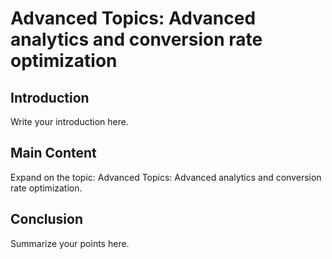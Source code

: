 # Advanced Topics: Advanced analytics and conversion rate optimization

## Introduction

Write your introduction here.

## Main Content

Expand on the topic: Advanced Topics: Advanced analytics and conversion rate optimization.

## Conclusion

Summarize your points here.